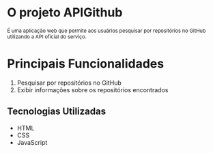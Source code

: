 #  O projeto APIGithub 
<sub> É uma aplicação web que permite aos usuários pesquisar por repositórios no GitHub utilizando a API oficial do serviço.  </sub>	

# Principais Funcionalidades
1. Pesquisar por repositórios no GitHub
2. Exibir informações sobre os repositórios encontrados

## Tecnologias Utilizadas
- HTML
- CSS
- JavaScript



